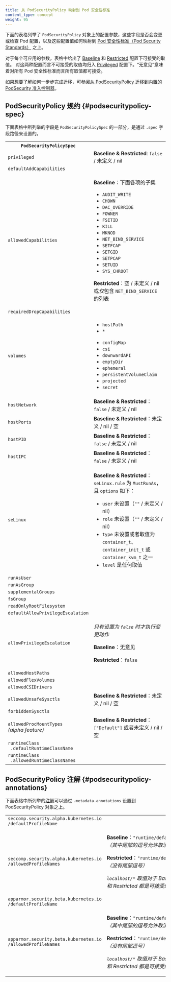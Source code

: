 ```yaml
---
title: 从 PodSecurityPolicy 映射到 Pod 安全性标准
content_type: concept
weight: 95
---
```




下面的表格列举了 `PodSecurityPolicy`
对象上的配置参数，这些字段是否会变更或检查 Pod 配置，以及这些配置值如何映射到
[Pod 安全性标准（Pod Security Standards）](/zh-cn/docs/concepts/security/pod-security-standards/)
之上。

对于每个可应用的参数，表格中给出了
[Baseline](/zh-cn/docs/concepts/security/pod-security-standards/#baseline) 和
[Restricted](/zh-cn/docs/concepts/security/pod-security-standards/#restricted)
配置下可接受的取值。
对这两种配置而言不可接受的取值均归入
[Privileged](/zh-cn/docs/concepts/security/pod-security-standards/#privileged)
配置下。“无意见”意味着对所有 Pod 安全性标准而言所有取值都可接受。

如果想要了解如何一步步完成迁移，可参阅[从 PodSecurityPolicy 迁移到内置的 PodSecurity 准入控制器](/zh-cn/docs/tasks/configure-pod-container/migrate-from-psp/)。


## PodSecurityPolicy 规约   {#podsecuritypolicy-spec}

下面表格中所列举的字段是 `PodSecurityPolicySpec` 的一部分，是通过 `.spec`
字段路径来设置的。

<table class="no-word-break">
    <tbody>
      <tr>
      <th><code>PodSecurityPolicySpec</code></th>
    </tr>
    <tr>
      <td><code>privileged</code></td>
      <td><b>Baseline & Restricted</b>: <code>false</code> / 未定义 / nil</td>
    </tr>
    <tr>
      <td><code>defaultAddCapabilities</code></td>
    </tr>
    <tr>
      <td><code>allowedCapabilities</code></td>
      <td>
        <p><b>Baseline</b>：下面各项的子集</p>
        <ul>
          <li><code>AUDIT_WRITE</code></li>
          <li><code>CHOWN</code></li>
          <li><code>DAC_OVERRIDE</code></li>
          <li><code>FOWNER</code></li>
          <li><code>FSETID</code></li>
          <li><code>KILL</code></li>
          <li><code>MKNOD</code></li>
          <li><code>NET_BIND_SERVICE</code></li>
          <li><code>SETFCAP</code></li>
          <li><code>SETGID</code></li>
          <li><code>SETPCAP</code></li>
          <li><code>SETUID</code></li>
          <li><code>SYS_CHROOT</code></li>
        </ul>
        <p><b>Restricted</b>：空 / 未定义 / nil 或<i>仅</i>包含 <code>NET_BIND_SERVICE</code> 的列表</p>
      </td>
    </tr>
    <tr>
      <td><code>requiredDropCapabilities</code></td>
      <td>
      </td>
    </tr>
    <tr>
      <td><code>volumes</code></td>
      <td>
        <ul>
          <li><code>hostPath</code></li>
          <li><code>*</code></li>
        </ul>
        <ul>
          <li><code>configMap</code></li>
          <li><code>csi</code></li>
          <li><code>downwardAPI</code></li>
          <li><code>emptyDir</code></li>
          <li><code>ephemeral</code></li>
          <li><code>persistentVolumeClaim</code></li>
          <li><code>projected</code></li>
          <li><code>secret</code></li>
        </ul>
      </td>
    </tr>
    <tr>
      <td><code>hostNetwork</code></td>
      <td><b>Baseline & Restricted</b>：<code>false</code> / 未定义 / nil</td>
    </tr>
    <tr>
      <td><code>hostPorts</code></td>
      <td><b>Baseline & Restricted</b>：未定义 / nil / 空</td>
    </tr>
    <tr>
      <td><code>hostPID</code></td>
      <td><b>Baseline & Restricted</b>：<code>false</code> / 未定义 / nil</td>
    </tr>
    <tr>
      <td><code>hostIPC</code></td>
      <td><b>Baseline & Restricted</b>：<code>false</code> / 未定义 / nil</td>
    </tr>
    <tr>
      <td><code>seLinux</code></td>
      <td>
        <p><b>Baseline & Restricted</b>：
        <code>seLinux.rule</code> 为 <code>MustRunAs</code>，且 <code>options</code> 如下：
        </p>
        <ul>
          <li><code>user</code> 未设置（<code>""</code> / 未定义 / nil）</li>
          <li><code>role</code> 未设置（<code>""</code> / 未定义 / nil）</li>
          <li><code>type</code> 未设置或者取值为 <code>container_t</code>、<code>container_init_t</code> 或 <code>container_kvm_t</code> 之一</li>
          <li><code>level</code> 是任何取值</li>
        </ul>
      </td>
    </tr>
    <tr>
      <td><code>runAsUser</code></td>
      <td>
      </td>
    </tr>
    <tr>
      <td><code>runAsGroup</code></td>
      <td>
      </td>
    </tr>
    <tr>
      <td><code>supplementalGroups</code></td>
      <td>
      </td>
    </tr>
    <tr>
      <td><code>fsGroup</code></td>
      <td>
      </td>
    </tr>
    <tr>
      <td><code>readOnlyRootFilesystem</code></td>
      <td>
      </td>
    </tr>
    <tr>
      <td><code>defaultAllowPrivilegeEscalation</code></td>
      <td>
      </td>
    </tr>
    <tr>
      <td><code>allowPrivilegeEscalation</code></td>
      <td>
        <p><i>只有设置为 <code>false</code> 时才执行变更动作</i></p>
        <p><b>Baseline</b>：无意见</p>
        <p><b>Restricted</b>：<code>false</code></p>
      </td>
    </tr>
    <tr>
      <td><code>allowedHostPaths</code></td>
    </tr>
    <tr>
      <td><code>allowedFlexVolumes</code></td>
    </tr>
    <tr>
      <td><code>allowedCSIDrivers</code></td>
    </tr>
    <tr>
      <td><code>allowedUnsafeSysctls</code></td>
      <td><b>Baseline & Restricted</b>：未定义 / nil / 空</td>
    </tr>
    <tr>
      <td><code>forbiddenSysctls</code></td>
    </tr>
    <tr>
      <td><code>allowedProcMountTypes</code><br><i>(alpha feature)</i></td>
      <td><b>Baseline & Restricted</b>：<code>["Default"]</code> 或者未定义 / nil / 空</td>
    </tr>
    <tr>
      <td><code>runtimeClass</code><br><code>&nbsp;.defaultRuntimeClassName</code></td>
    </tr>
    <tr>
      <td><code>runtimeClass</code><br><code>&nbsp;.allowedRuntimeClassNames</code></td>
    </tr>
  </tbody>
</table>

## PodSecurityPolicy 注解    {#podsecuritypolicy-annotations}

下面表格中所列举的[注解](/zh-cn/docs/concepts/overview/working-with-objects/annotations/)可以通过
`.metadata.annotations` 设置到 PodSecurityPolicy 对象之上。

<table class="no-word-break">
  <tbody>
    <tr>
    </tr>
    <tr>
      <td><code>seccomp.security.alpha.kubernetes.io</code><br><code>/defaultProfileName</code></td>
    </tr>
    <tr>
      <td><code>seccomp.security.alpha.kubernetes.io</code><br><code>/allowedProfileNames</code></td>
      <td>
        <p><b>Baseline</b>：<code>"runtime/default,"</code> <i>（其中尾部的逗号允许取消设置）</i></p>
        <p><b>Restricted</b>：<code>"runtime/default"</code> <i>（没有尾部逗号）</i></p>
        <p><i><code>localhost/*</code> 取值对于 Baseline 和 Restricted 都是可接受的</i></p>
      </td>
    </tr>
    <tr>
      <td><code>apparmor.security.beta.kubernetes.io</code><br><code>/defaultProfileName</code></td>
    </tr>
    <tr>
      <td><code>apparmor.security.beta.kubernetes.io</code><br><code>/allowedProfileNames</code></td>
      <td>
        <p><b>Baseline</b>：<code>"runtime/default,"</code> <i>（其中尾部的逗号允许取消设置）</i></p>
        <p><b>Restricted</b>：<code>"runtime/default"</code> <i>（没有尾部逗号）</i></p>
        <p><i><code>localhost/*</code> 取值对于 Baseline 和 Restricted 都是可接受的</i></p>
      </td>
    </tr>
  </tbody>
</table>

